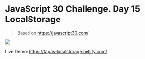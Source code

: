 # JavaScript 30 Challenge. Day 15 LocalStorage

> Based on https://javascript30.com/

![](screenshot.png)

Live Demo: https://tapas-localstorage.netlify.com/